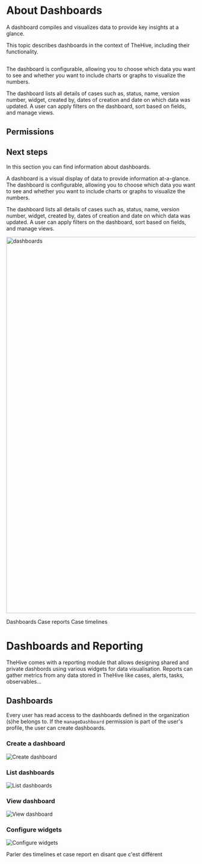 # About Dashboards

A dashboard compiles and visualizes data to provide key insights at a glance.

This topic describes dashboards in the context of TheHive, including their functionality.

## 


The dashboard is configurable, allowing you to choose which data you want to see and whether you want to include charts or graphs to visualize the numbers.

The dashboard lists all details of cases such as, status, name, version number, widget, created by, dates of creation and date on which data was updated. A user can apply filters on the dashboard, sort based on fields, and manage views. 

## Permissions

## Next steps

In this section you can find information about dashboards.

A dashboard is a visual display of data to provide information at-a-glance. The dashboard is configurable, allowing you to choose which data you want to see and whether you want to include charts or graphs to visualize the numbers.

The dashboard lists all details of cases such as, status, name, version number, widget, created by, dates of creation and date on which data was updated. A user can apply filters on the dashboard, sort based on fields, and manage views. 

<img src="/thehive/images/user-guides/analyst-corner/dashboard/dashboard.png" alt="dashboards" width="1000" height="1000"/>

Dashboards
Case reports
Case timelines

# Dashboards and Reporting

TheHive comes with a reporting module that allows designing shared and private dashbords using various widgets for data visualisation. Reports can gather metrics from any data stored in TheHive like cases, alerts, tasks, observables...

## Dashboards

Every user has read access to the dashboards defined in the organization (s)he belongs to. If the `manageDashboard` permission is part of the user's profile, the user can create dashboards.

### Create a dashboard

![Create dashboard](../images/how-to/dashboards/dashboard-create.png)

### List dashboards

![List dashboards](../images/how-to/dashboards/dashboard-list.png)

### View dashboard

![View dashboard](../images/how-to/dashboards/dashboard-view.png)

### Configure widgets

![Configure widgets](../images/how-to/dashboards/dashboard-widget.png)

Parler des timelines et case report en disant que c'est différent